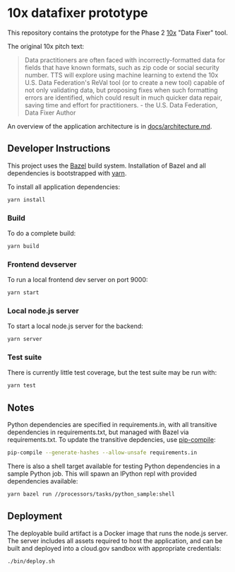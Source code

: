 # 10x datafixer prototype

This repository contains the prototype for the Phase 2 [10x](https://10x.gsa.gov/) "Data Fixer" tool.

The original 10x pitch text:

> Data practitioners are often faced with incorrectly-formatted data for fields that have known formats, such as zip code or social security number. TTS will explore using machine learning to extend the 10x U.S. Data Federation's ReVal tool (or to create a new tool) capable of not only validating data, but proposing fixes when such formatting errors are identified, which could result in much quicker data repair, saving time and effort for practitioners. - the U.S. Data Federation, Data Fixer Author

An overview of the application architecture is in [docs/architecture.md](docs/architecture.md).

## Developer Instructions

This project uses the [Bazel](https://bazel.build/) build system. Installation of Bazel and all dependencies is bootstrapped with [yarn](https://yarnpkg.com/).

To install all application dependencies:

```bash
yarn install
```

### Build

To do a complete build:

```bash
yarn build
```

### Frontend devserver

To run a local frontend dev server on port 9000:

```bash
yarn start
```

### Local node.js server

To start a local node.js server for the backend:

```bash
yarn server
```

### Test suite

There is currently little test coverage, but the test suite may be run with:

```bash
yarn test
```

## Notes

Python dependencies are specified in requirements.in, with all transitive dependencies in requirements.txt, but managed with Bazel via requirements.txt. To update the transitive depdencies, use [pip-compile](https://github.com/jazzband/pip-tools#example-usage-for-pip-compile):

```bash
pip-compile --generate-hashes --allow-unsafe requirements.in
```

There is also a shell target available for testing Python dependencies in a sample Python job. This will spawn an IPython repl with provided dependencies available:

```bash
yarn bazel run //processors/tasks/python_sample:shell
```

## Deployment

The deployable build artifact is a Docker image that runs the node.js server. The server includes all assets required to host the application, and can be built and deployed into a cloud.gov sandbox with appropriate credentials:

```bash
./bin/deploy.sh
```
